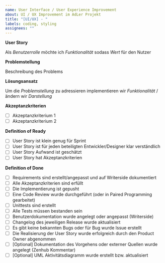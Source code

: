 ```yaml
---
name: User Interface / User Experience Improvement
about: UI / UX Improvement im AdLer Projekt
title: "[UI/UX] - "
labels: coding, styling
assignees: ""
---
```


**User Story**

Als _Benutzerrolle_ möchte ich _Funktionalität_ sodass _Wert_ für den Nutzer

**Problemstellung**

Beschreibung des Problems

**Lösungsansatz**

Um die _Problemstellung_ zu adressieren implementieren wir _Funktionalität_ / ändern wir _Darstellung_

**Akzeptanzkriterien**

- [ ] Akzeptanzkriterium 1
- [ ] Akzeptanzkriterium 2

**Definition of Ready**

- [ ] User Story ist klein genug für Sprint
- [ ] User Story ist für jeden beteiligten Entwickler/Designer klar verständlich
- [ ] User Story Aufwand ist geschätzt
- [ ] User Story hat Akzeptanzkriterien

**Definition of Done**

- [ ] Requirements sind erstellt/angepasst und auf Writerside dokumentiert
- [ ] Alle Akzeptanzkriterien sind erfüllt
- [ ] Die Implementierung ist gepusht
- [ ] Eine Code Review wurde durchgeführt (oder in Paired Programming gearbeitet)
- [ ] Unittests sind erstellt
- [ ] Alle Tests müssen bestanden sein
- [ ] Benutzerdokumentation wurde angelegt oder angepasst (Writerside)
- [ ] Changelog des jeweiligen Release wurde aktualisiert
- [ ] Es gibt keine bekannten Bugs oder für Bug wurde Issue erstellt
- [ ] Die Realisierung der User Story wurde erfolgreich durch den Product Owner abgenommen
- [ ] [Optional] Dokumentation des Vorgehens oder externer Quellen wurde angelegt (Zenhub Kommentar)
- [ ] [Optional] UML Aktivitätsdiagramm wurde erstellt bzw. aktualisiert
